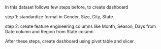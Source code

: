 In this dataset follows few steps before, to create dashboard

step 1: standardize format in Gender, Size, City, State.

step 2: create feature engineering columns like Month, Season, Days from Date column and Region from State column

After these steps, create dashboard using pivot table and slicer.
